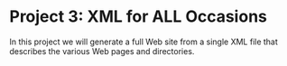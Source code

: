 # Project 3: XML for ALL Occasions

In this project we will generate a full Web site from a single XML file that describes
the various Web pages and directories.  
